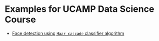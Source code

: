 # Examples for UCAMP Data Science Course

- [Face detection using `Haar cascade` classifier algorithm](face_detection/README.md)

